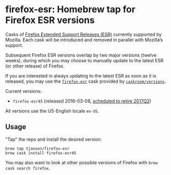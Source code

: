 # firefox-esr: Homebrew tap for Firefox ESR versions

Casks of [Firefox Extended Support Releases (ESR)](https://www.mozilla.org/en-US/firefox/organizations/)
currently supported by Mozilla.
Each cask will be introduced and removed in parallel with Mozilla’s support.

Subsequent Firefox ESR versions overlap by two major versions (twelve weeks),
during which you may choose to manually update to the latest ESR (or other
release) of Firefox.

If you are interested in always updating to the latest ESR as soon as it is
released, you may use the [`firefox-esr`](https://github.com/caskroom/homebrew-versions)
cask provided by [`caskroom/versions`](https://github.com/caskroom/homebrew-versions).

Current versions:

* `firefox-esr45` (released 2016-03-08, [scheduled to retire 2017Q2](https://wiki.mozilla.org/RapidRelease/Calendar))

All versions use the US-English locale `en-US`.

## Usage

"Tap" the repo and install the desired version:

```
brew tap tjanson/firefox-esr
brew cask install firefox-esr45
```

You may also want to look at other possible versions of Firefox with
`brew cask search firefox`.
